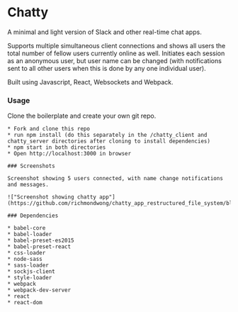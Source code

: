 Chatty
=====================

A minimal and light version of Slack and other real-time chat apps.

Supports multiple simultaneous client connections and shows all users the total number of fellow users currently online as well. Initiates each session as an anonymous user, but user name can be changed (with notifications sent to all other users when this is done by any one individual user).

Built using Javascript, React, Websockets and Webpack.

### Usage

Clone the boilerplate and create your own git repo.

```
* Fork and clone this repo
* run npm install (do this separately in the /chatty_client and chatty_server directories after cloning to install dependencies)
* npm start in both directories
* Open http://localhost:3000 in browser

### Screenshots

Screenshot showing 5 users connected, with name change notifications and messages.

!["Screenshot showing chatty app"](https://github.com/richmondwong/chatty_app_restructured_file_system/blob/master/docs/chatty_screenshot.png)

### Dependencies

* babel-core
* babel-loader
* babel-preset-es2015
* babel-preset-react
* css-loader
* node-sass
* sass-loader
* sockjs-client
* style-loader
* webpack
* webpack-dev-server
* react
* react-dom